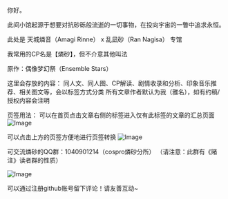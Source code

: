 你好。

此间小馆起源于想要对抗砂砾般流逝的一切事物，在投向宇宙的一瞥中追求永恒。

此处是 天城燐音（Amagi Rinne） x 乱凪砂（Ran Nagisa） 专馆

我常用的CP名是【燐砂】，但不介意其他叫法

原作：偶像梦幻祭（Ensemble Stars）

这里会存放的内容：
同人文、同人图、CP解读、剧情收录和分析、印象音乐推荐、相关图文等，会以标签方式分类
所有文章作者默认为我（雅名），如有约稿/授权内容会注明

页签用法：
可以在首页点击文章右侧的标签进入仅有此标签的文章的汇总页面
![Image](https://github.com/user-attachments/assets/54cfb4f3-3c5e-4a57-8a10-04625ecd48d4)

可以点击上方的页签方便地进行页签转换
![Image](https://github.com/user-attachments/assets/f8a82855-5291-4418-b315-78eedd3092ba)

可交流燐砂的QQ群：1040901214（cospro燐砂分所）
（请注意：此群有《赌注》读者群的性质）

![Image](https://github.com/user-attachments/assets/50c73773-1495-48e2-b6b2-ea2230b158ad)



可以通过注册github账号留下评论！请友善互动~